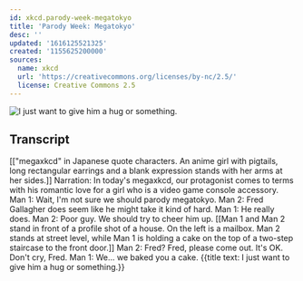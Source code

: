 ```yaml
---
id: xkcd.parody-week-megatokyo
title: 'Parody Week: Megatokyo'
desc: ''
updated: '1616125521325'
created: '1155625200000'
sources:
  name: xkcd
  url: 'https://creativecommons.org/licenses/by-nc/2.5/'
  license: Creative Commons 2.5
---
```

![I just want to give him a hug or something.](https://imgs.xkcd.com/comics/megaxkcd.png)

## Transcript
[["megaxkcd" in Japanese quote characters.  An anime girl with pigtails, long rectangular earrings and a blank expression stands with her arms at her sides.]]
Narration: In today's megaxkcd, our protagonist comes to terms with his romantic love for a girl who is a video game console accessory.
Man 1: Wait, I'm not sure we should parody megatokyo.
Man 2: Fred Gallagher does seem like he might take it kind of hard.
Man 1: He really does.
Man 2: Poor guy.  We should try to cheer him up.
[[Man 1 and Man 2 stand in front of a profile shot of a house.  On the left is a mailbox.  Man 2 stands at street level, while Man 1 is holding a cake on the top of a two-step staircase to the front door.]]
Man 2: Fred?  Fred, please come out.  It's OK.  Don't cry, Fred.
Man 1: We... we baked you a cake.
{{title text: I just want to give him a hug or something.}}
